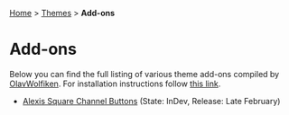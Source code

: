 [Home](https://olavwolfiken.github.io/BetterDiscord) > [Themes](https://olavwolfiken.github.io/BetterDiscord/Themes) > **Add-ons**

# Add-ons
Below you can find the full listing of various theme add-ons compiled by [OlavWolfiken](https://github.com/OlavWolfiken). For installation instructions follow [this link](https://olavwolfiken.github.io/BetterDiscord#themes-1).

- [Alexis Square Channel Buttons](https://olavwolfiken.github.io/BetterDiscord/Themes/Add-ons/Alexis%20Square%20Channel%20Buttons) (State: InDev, Release: Late February)
